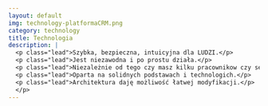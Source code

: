 ```yaml
---
layout: default
img: technology-platformaCRM.png
category: technology
title: Technologia
description: |
  <p class="lead">Szybka, bezpieczna, intuicyjna dla LUDZI.</p>
  <p class="lead">Jest niezawodna i po prostu działa.</p>
  <p class="lead">Niezależnie od tego czy masz kilku pracownikow czy setki.</p>
  <p class="lead">Oparta na solidnych podstawach i technologich.</p> 
  <p class="lead">Architektura daję możliwość łatwej modyfikacji.</p>
  </p>
---
```

